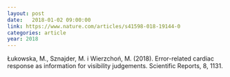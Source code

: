 ```yaml
---
layout: post
date:   2018-01-02 09:00:00
link: https://www.nature.com/articles/s41598-018-19144-0
categories: article
year: 2018
---
```


Łukowska, M., Sznajder, M. i Wierzchoń, M. (2018). Error-related cardiac response as information for visibility judgements. Scientific Reports, 8, 1131.
